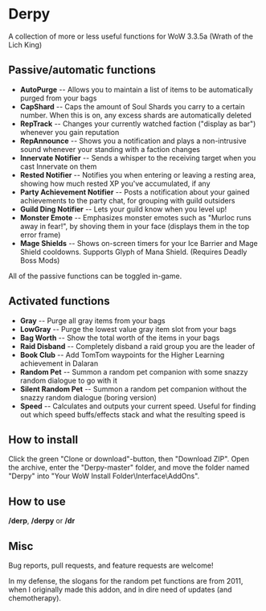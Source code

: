 # Derpy
A collection of more or less useful functions for WoW 3.3.5a (Wrath of the Lich King)


## Passive/automatic functions
- **AutoPurge** -- Allows you to maintain a list of items to be automatically purged from your bags
- **CapShard** -- Caps the amount of Soul Shards you carry to a certain number. When this is on, any excess shards are automatically deleted
- **RepTrack** -- Changes your currently watched faction ("display as bar") whenever you gain reputation
- **RepAnnounce** -- Shows you a notification and plays a non-intrusive sound whenever your standing with a faction changes
- **Innervate Notifier** -- Sends a whisper to the receiving target when you cast Innervate on them
- **Rested Notifier** -- Notifies you when entering or leaving a resting area, showing how much rested XP you've accumulated, if any
- **Party Achievement Notifier** -- Posts a notification about your gained achievements to the party chat, for grouping with guild outsiders
- **Guild Ding Notifier** -- Lets your guild know when you level up!
- **Monster Emote** -- Emphasizes monster emotes such as "Murloc runs away in fear!", by shoving them in your face (displays them in the top error frame)
- **Mage Shields** -- Shows on-screen timers for your Ice Barrier and Mage Shield cooldowns. Supports Glyph of Mana Shield. (Requires Deadly Boss Mods)

All of the passive functions can be toggled in-game.

## Activated functions
- **Gray** -- Purge all gray items from your bags
- **LowGray** -- Purge the lowest value gray item slot from your bags
- **Bag Worth** -- Show the total worth of the items in your bags
- **Raid Disband** -- Completely disband a raid group you are the leader of
- **Book Club** -- Add TomTom waypoints for the Higher Learning achievement in Dalaran
- **Random Pet** -- Summon a random pet companion with some snazzy random dialogue to go with it
- **Silent Random Pet** -- Summon a random pet companion without the snazzy random dialogue (boring version)
- **Speed** -- Calculates and outputs your current speed. Useful for finding out which speed buffs/effects stack and what the resulting speed is

## How to install
Click the green "Clone or download"-button, then "Download ZIP". Open the archive, enter the "Derpy-master" folder, and move the folder named "Derpy" into "Your WoW Install Folder\Interface\AddOns".

## How to use
**/derp**, **/derpy** or **/dr**

## Misc
Bug reports, pull requests, and feature requests are welcome!

In my defense, the slogans for the random pet functions are from 2011, when I originally made this addon, and in dire need of updates (and chemotherapy).